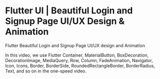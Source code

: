 # Flutter UI | Beautiful Login and Signup Page UI/UX Design & Animation

Flutter Beautiful Login and Signup Page UI/UX design and Animation 

In this video, we use Flutter Container, MaterialButton, BoxDecoration, DecorationImage, MediaQuery, Row, Column, FadeAnimation, Navigator, Icon, Icons, Border, BorderSide, RoundedRectangleBorder, BorderRadius, Text, and so on in the one-speed video.

